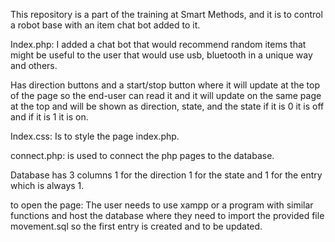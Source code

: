 This repository is a part of the training at Smart Methods, and it is to control a robot base with an item chat bot added to it. 


Index.php: 
I added a chat bot that would recommend random items that might be useful to the user that would use usb, bluetooth in a unique way and others.

Has direction buttons and a start/stop button where it will update at the top of the page so the end-user can read it and it will update on the same page at the top and will be shown as direction, state, and the state if it is 0 it is off and if it is 1 it is on. 



Index.css:
Is to style the page index.php.



connect.php:  is used to connect the php pages to the database.



Database has 3 columns 1 for the direction 1 for the state and 1 for the entry which is always 1.



to open the page: The user needs to use xampp or a program with similar functions and host the database where they need to import the provided file movement.sql so the first entry is created and to be updated.
